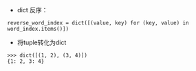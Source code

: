- dict 反序：
```
reverse_word_index = dict([(value, key) for (key, value) in word_index.items()])
```

- 将tuple转化为dict
```
>>> dict([(1, 2), (3, 4)])
{1: 2, 3: 4}
```
